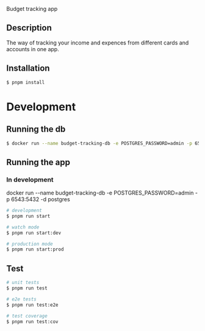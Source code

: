 Budget tracking app

## Description

The way of tracking your income and expences from different cards and accounts in one app.

## Installation

```bash
$ pnpm install
```

# Development

## Running the db

```bash
$ docker run --name budget-tracking-db -e POSTGRES_PASSWORD=admin -p 6543:5432 -d postgres
```

## Running the app

### In development

docker run --name budget-tracking-db -e POSTGRES_PASSWORD=admin -p 6543:5432 -d postgres

```bash
# development
$ pnpm run start

# watch mode
$ pnpm run start:dev

# production mode
$ pnpm run start:prod
```

## Test

```bash
# unit tests
$ pnpm run test

# e2e tests
$ pnpm run test:e2e

# test coverage
$ pnpm run test:cov
```
